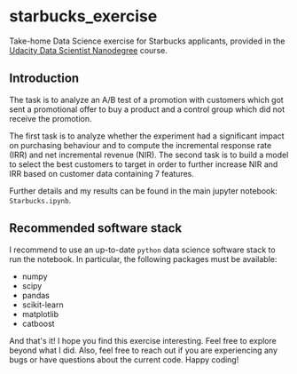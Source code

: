 # starbucks_exercise

Take-home Data Science exercise for Starbucks applicants, provided in the [Udacity Data Scientist Nanodegree](https://www.udacity.com/course/data-scientist-nanodegree--nd025) course.

## Introduction

The task is to analyze an A/B test of a promotion with customers which got sent a promotional offer to buy a product and a control group which did not receive the promotion.

The first task is to analyze whether the experiment had a significant impact on purchasing behaviour and to compute the incremental response rate (IRR) and net incremental revenue (NIR). The second task is to build a model to select the best customers to target in order to further increase NIR and IRR based on customer data containing 7 features.

Further details and my results can be found in the main jupyter notebook: `Starbucks.ipynb`.

## Recommended software stack

I recommend to use an up-to-date `python` data science software stack to run the notebook. In particular, the following packages must be available:

- numpy
- scipy
- pandas
- scikit-learn
- matplotlib
- catboost

And that's it! I hope you find this exercise interesting. Feel free to explore beyond what I did. Also, feel free to reach out if you are experiencing any bugs or have questions about the current code. Happy coding!
